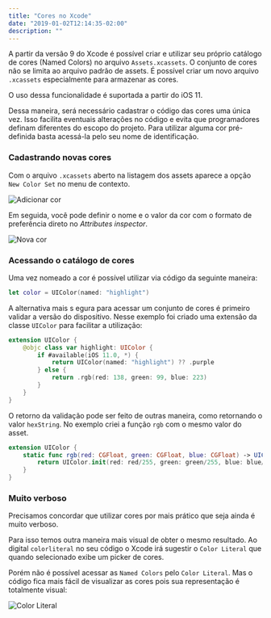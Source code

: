 ```yaml
---
title: "Cores no Xcode"
date: "2019-01-02T12:14:35-02:00"
description: ""
---
```


A partir da versão 9 do Xcode é possível criar e utilizar seu próprio catálogo de cores (Named Colors) no arquivo `Assets.xcassets`.  O conjunto de cores não se limita ao arquivo padrão de assets. É possível criar um novo arquivo `.xcassets` especialmente para armazenar as cores.

O uso dessa funcionalidade é suportada a partir do iOS 11.

Dessa maneira, será necessário cadastrar o código das cores uma única vez. Isso facilita eventuais alterações no código e evita que programadores definam diferentes do escopo do projeto. Para utilizar alguma cor pré-definida basta acessá-la pelo seu nome de identificação.

### Cadastrando novas cores

Com o arquivo `.xcassets` aberto na listagem dos assets aparece a opção `New Color Set` no menu de contexto.

![Adicionar cor](../assets/trabalhando-com-cores-no-xcode/adicionar-cor.png)

Em seguida, você pode definir o nome e o valor da cor com o formato de preferência direto no *Attributes inspector*.

![Nova cor](../assets/nova-cor.png)

### Acessando o catálogo de cores

Uma vez nomeado a cor é possível utilizar via código da seguinte maneira:

```swift
let color = UIColor(named: "highlight")
```

A alternativa mais s
egura para acessar um conjunto de cores é primeiro validar a versão do dispositivo. Nesse exemplo foi criado uma extensão da classe `UIColor` para facilitar a utilização:

```swift
extension UIColor {
    @objc class var highlight: UIColor {
        if #available(iOS 11.0, *) {
            return UIColor(named: "highlight") ?? .purple
        } else {
            return .rgb(red: 138, green: 99, blue: 223)
        }
    }
}
```

O retorno da validação pode ser feito de outras maneira, como retornando o valor `hexString`. No exemplo criei a função `rgb` com o mesmo valor do asset.

```swift
extension UIColor {
    static func rgb(red: CGFloat, green: CGFloat, blue: CGFloat) -> UIColor {
        return UIColor.init(red: red/255, green: green/255, blue: blue/255, alpha: 1)
    }
}
```

### Muito verboso

Precisamos concordar que utilizar cores por mais prático que seja ainda é muito verboso.

Para isso temos outra maneira mais visual de obter o mesmo resultado. Ao digital `colorliteral` no seu código o Xcode irá sugestir o `Color Literal` que quando selecionado exibe um picker de cores.

Porém não é possível acessar as `Named Colors` pelo `Color Literal`. Mas o código fica mais fácil de visualizar as cores pois sua representação é totalmente visual:

![Color Literal](../assets/trabalhando-com-cores-no-xcode/color-literal.png)